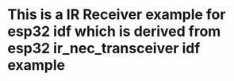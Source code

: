 # This is a IR Receiver example for esp32 idf which is derived from esp32 ir_nec_transceiver idf example
